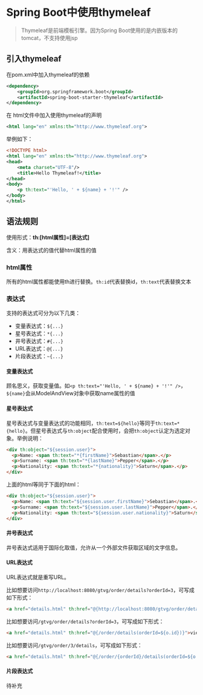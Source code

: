 # Spring Boot中使用thymeleaf  

> Thymeleaf是前端模板引擎。因为Spring Boot使用的是内嵌版本的tomcat，不支持使用jsp

## 引入thymeleaf  

在pom.xml中加入thymeleaf的依赖  

```xml
<dependency>
    <groupId>org.springframework.boot</groupId>
    <artifactId>spring-boot-starter-thymeleaf</artifactId>
</dependency>
```

在 html文件中加入使用thymeleaf的声明  

``` xml
<html lang="en" xmlns:th="http://www.thymeleaf.org">
```

举例如下：  

``` xml
<!DOCTYPE html>
<html lang="en" xmlns:th="http://www.thymeleaf.org">
<head>
    <meta charset="UTF-8"/>
    <title>Hello Thymeleaf!</title>
</head>
<body>
    <p th:text="'Hello, ' + ${name} + '!'" />
</body>
</html>
```

## 语法规则  

使用形式：**th:[html属性]=[表达式]**  

含义：用表达式的值代替html属性的值

### html属性

所有的html属性都能使用th进行替换。`th:id`代表替换id，`th:text`代表替换文本  

### 表达式  

支持的表达式可分为以下几类：

* 变量表达式：`${...}`  
* 星号表达式：`*{...}`  
* 井号表达式：`#{...}`  
* URL表达式：`@{...}`  
* 片段表达式：`~{...}`    

#### 变量表达式

顾名思义，获取变量值。如`<p th:text="'Hello, ' + ${name} + '!'" />`，`${name}`会从ModelAndView对象中获取name属性的值  

#### 星号表达式  

星号表达式与变量表达式的功能相同，`th:text=${hello}`等同于`th:text=*{hello}`。但星号表达式与`th:object`配合使用时，会把`th:object`认定为选定对象。举例说明：  

``` html
<div th:object="${session.user}">
  <p>Name: <span th:text="*{firstName}">Sebastian</span>.</p>
  <p>Surname: <span th:text="*{lastName}">Pepper</span>.</p>
  <p>Nationality: <span th:text="*{nationality}">Saturn</span>.</p>
</div>
```

上面的html等同于下面的html：  

``` html
<div th:object="${session.user}">
  <p>Name: <span th:text="${session.user.firstName}">Sebastian</span>.</p>
  <p>Surname: <span th:text="${session.user.lastName}">Pepper</span>.</p>
  <p>Nationality: <span th:text="${session.user.nationality}">Saturn</span>.</p>
</div>
```

#### 井号表达式  

井号表达式适用于国际化取值，允许从一个外部文件获取区域的文字信息。  

#### URL表达式  

URL表达式就是重写URL。  

比如想要访问`http://localhost:8080/gtvg/order/details?orderId=3`，可写成如下形式：  

``` html
<a href="details.html" th:href="@{http://localhost:8080/gtvg/order/details(orderId=${o.id})}">view</a>
```

比如想要访问`/gtvg/order/details?orderId=3`，可写成如下形式：  

``` html
<a href="details.html" th:href="@{/order/details(orderId=${o.id})}">view</a>
```

比如想要访问`/gtvg/order/3/details`，可写成如下形式：  

``` html
<a href="details.html" th:href="@{/order/{orderId}/details(orderId=${o.id})}">view</a>
```

#### 片段表达式  

待补充